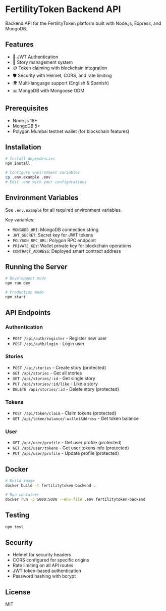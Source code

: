 # FertilityToken Backend API

Backend API for the FertilityToken platform built with Node.js, Express, and MongoDB.

## Features

- 🔐 JWT Authentication
- 📖 Story management system
- 🪙 Token claiming with blockchain integration
- 🛡️ Security with Helmet, CORS, and rate limiting
- 🌍 Multi-language support (English & Spanish)
- 📊 MongoDB with Mongoose ODM

## Prerequisites

- Node.js 18+
- MongoDB 5+
- Polygon Mumbai testnet wallet (for blockchain features)

## Installation

```bash
# Install dependencies
npm install

# Configure environment variables
cp .env.example .env
# Edit .env with your configurations
```

## Environment Variables

See `.env.example` for all required environment variables.

Key variables:
- `MONGODB_URI`: MongoDB connection string
- `JWT_SECRET`: Secret key for JWT tokens
- `POLYGON_RPC_URL`: Polygon RPC endpoint
- `PRIVATE_KEY`: Wallet private key for blockchain operations
- `CONTRACT_ADDRESS`: Deployed smart contract address

## Running the Server

```bash
# Development mode
npm run dev

# Production mode
npm start
```

## API Endpoints

### Authentication
- `POST /api/auth/register` - Register new user
- `POST /api/auth/login` - Login user

### Stories
- `POST /api/stories` - Create story (protected)
- `GET /api/stories` - Get all stories
- `GET /api/stories/:id` - Get single story
- `PUT /api/stories/:id/like` - Like a story
- `DELETE /api/stories/:id` - Delete story (protected)

### Tokens
- `POST /api/token/claim` - Claim tokens (protected)
- `GET /api/token/balance/:walletAddress` - Get token balance

### User
- `GET /api/user/profile` - Get user profile (protected)
- `GET /api/user/tokens` - Get user tokens info (protected)
- `PUT /api/user/profile` - Update profile (protected)

## Docker

```bash
# Build image
docker build -t fertilitytoken-backend .

# Run container
docker run -p 5000:5000 --env-file .env fertilitytoken-backend
```

## Testing

```bash
npm test
```

## Security

- Helmet for security headers
- CORS configured for specific origins
- Rate limiting on all API routes
- JWT token-based authentication
- Password hashing with bcrypt

## License

MIT

